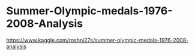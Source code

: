 # Summer-Olympic-medals-1976-2008-Analysis
https://www.kaggle.com/roshni27s/summer-olympic-medals-1976-2008-analysis
